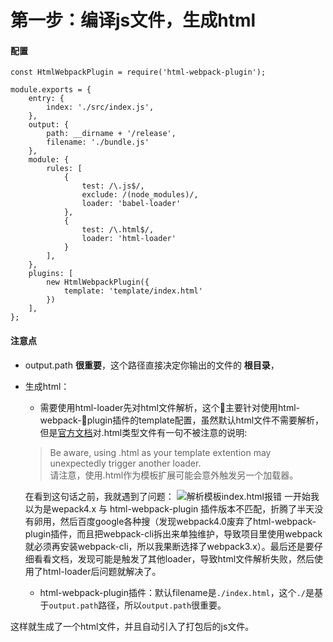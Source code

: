 # 第一步：编译js文件，生成html

#### 配置
```
const HtmlWebpackPlugin = require('html-webpack-plugin');

module.exports = {
	entry: {
		index: './src/index.js',
	},
	output: {
		path: __dirname + '/release',
		filename: './bundle.js'
	},
	module: {
		rules: [
			{
				test: /\.js$/,
				exclude: /(node_modules)/,
				loader: 'babel-loader'
			},
			{
				test: /\.html$/,
				loader: 'html-loader'
			}
		],
	},
	plugins: [
		new HtmlWebpackPlugin({
			template: 'template/index.html'
		})
	],
};
```
#### 注意点
- output.path **很重要**，这个路径直接决定你输出的文件的 **根目录**，
- 生成html：
  - 需要使用html-loader先对html文件解析，这个主要针对使用html-webpack-plugin插件的template配置，虽然默认html文件不需要解析，但是[官方文档](https://github.com/jantimon/html-webpack-plugin/blob/master/docs/template-option.md)对.html类型文件有一句不被注意的说明:
  > Be aware, using .html as your template extention may unexpectedly trigger another loader.  
  请注意，使用.html作为模板扩展可能会意外触发另一个加载器。  

  在看到这句话之前，我就遇到了问题：
![解析模板index.html报错](https://upload-images.jianshu.io/upload_images/3504920-d3b93f1952ecf405.png?imageMogr2/auto-orient/strip%7CimageView2/2/w/1240)
一开始我以为是wepack4.x 与 html-webpack-plugin 插件版本不匹配，折腾了半天没有卵用，然后百度google各种搜（发现webpack4.0废弃了html-webpack-plugin插件，而且把webpack-cli拆出来单独维护，导致项目里使用webpack就必须再安装webpack-cli，所以我果断选择了webpack3.x）。最后还是要仔细看看文档，发现可能是触发了其他loader，导致html文件解析失败，然后使用了html-loader后问题就解决了。
  - html-webpack-plugin插件：默认filename是`./index.html`，这个`./`是基于`output.path`路径，所以`output.path`很重要。

这样就生成了一个html文件，并且自动引入了打包后的js文件。

